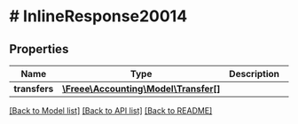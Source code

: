 # # InlineResponse20014

## Properties

Name | Type | Description | Notes
------------ | ------------- | ------------- | -------------
**transfers** | [**\Freee\Accounting\Model\Transfer[]**](Transfer.md) |  | 

[[Back to Model list]](../../README.md#documentation-for-models) [[Back to API list]](../../README.md#documentation-for-api-endpoints) [[Back to README]](../../README.md)


